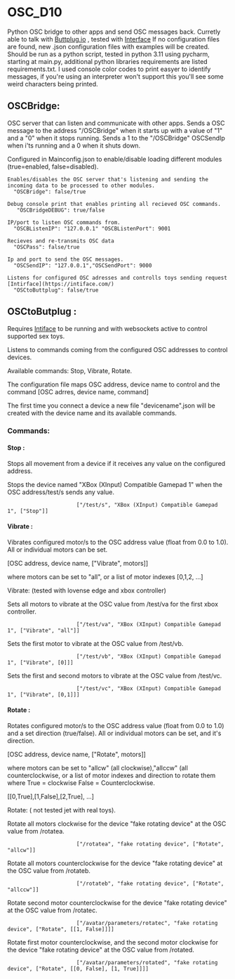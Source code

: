 # OSC_D10
Python OSC bridge to other apps and send OSC messages back. 
Curretly able to talk with [Buttplug.io](https://buttplug.io/) , tested with [Interface](https://intiface.com/)
If no configuration files are found, new .json configuration files with examples will be created.
Should be run as a python script, tested in python 3.11 using pycharm, starting at main.py, additional python libraries requirements are listed requirements.txt.
I used console color codes to print easyer to identify messages, if you're using an interpreter won't support this you'll see some weird characters being printed.

## OSCBridge:
OSC server that can listen and communicate with other apps.
Sends a OSC message to the address "/OSCBridge" when it starts up with a value of "1" and a "0" when it stops running.
Sends a 1 to the "/OSCBridge" OSCSendIp when i'ts running and a 0 when it shuts down.

Configured in Mainconfig.json to enable/disable loading different modules (true=enabled, false=disabled).
        
    Enables/disables the OSC server that's listening and sending the incoming data to be processed to other modules.
      "OSCBridge": false/true
      
    Debug console print that enables printing all recieved OSC commands.
       "OSCBridgeDEBUG": true/false
       
    IP/port to listen OSC commands from.
      "OSCBListenIP": "127.0.0.1" "OSCBListenPort": 9001

    Recieves and re-transmits OSC data
      "OSCPass": false/true 

    Ip and port to send the OSC messages.
      "OSCSendIP": "127.0.0.1","OSCSendPort": 9000

    Listens for configured OSC adresses and controlls toys sending request [Intirface](https://intiface.com/)
      "OSCtoButtplug": false/true
    

## OSCtoButplug :
Requires [Intiface](https://intiface.com/) to be running and with websockets active to control supported sex toys.

Listens to commands coming from the configured OSC addresses to control devices.

Available commands: Stop, Vibrate, Rotate.

The configuration file maps OSC address, device name to control and the command [OSC adrres, device name, command]

The first time you connect a device a new file "devicename".json
will be created with the device name and its available commands.

### Commands:
#### Stop : 
Stops all movement from a device if it receives any value on the configured address.

  Stops the device named "XBox (XInput) Compatible Gamepad 1" when the OSC address/test/s sends any value.
  
                          ["/test/s", "XBox (XInput) Compatible Gamepad 1", ["Stop"]]
#### Vibrate : 
Vibrates configured motor/s to the OSC address value (float from 0.0 to 1.0). All or individual motors can be set.

[OSC address, device name, ["Vibrate", motors]] 

where motors can be set to "all", or a list of motor indexes [0,1,2, ...]

   Vibrate: (tested with lovense edge and xbox controller)
                      
Sets all motors to vibrate at the OSC value from /test/va for the first xbox controller.

                          ["/test/va", "XBox (XInput) Compatible Gamepad 1", ["Vibrate", "all"]]
                          
Sets the first motor to vibrate at the OSC value from /test/vb.

                          ["/test/vb", "XBox (XInput) Compatible Gamepad 1", ["Vibrate", [0]]]
                          
Sets the first and second motors to vibrate at the OSC value from /test/vc.

                          ["/test/vc", "XBox (XInput) Compatible Gamepad 1", ["Vibrate", [0,1]]]

#### Rotate : 
Rotates configured motor/s to the OSC address value (float from 0.0 to 1.0) and a set direction (true/false). 
All or individual motors can be set, and it's direction. 

[OSC address, device name, ["Rotate", motors]] 

where motors can be set to "allcw" (all clockwise),"allccw" (all counterclockwise, 
or a list of motor indexes and direction to rotate them where True = clockwise False = Counterclockwise. 

[[0,True],[1,False],[2,True], ...]

Rotate: ( not tested jet with real toys).

Rotate all motors clockwise for the device "fake rotating device" at the OSC value from /rotatea.

                          ["/rotatea", "fake rotating device", ["Rotate", "allcw"]]
                          
Rotate all motors counterclockwise for the device "fake rotating device" at the OSC value from /rotateb.
                      
                          ["/rotateb", "fake rotating device", ["Rotate", "allccw"]]
                          
Rotate second motor counterclockwise for the device "fake rotating device" at the OSC value from /rotatec.

                          ["/avatar/parameters/rotatec", "fake rotating device", ["Rotate", [[1, False]]]]
                          
Rotate first motor counterclockwise, and the second motor clockwise for the device "fake rotating device" at the OSC value from /rotated.

                          ["/avatar/parameters/rotated", "fake rotating device", ["Rotate", [[0, False], [1, True]]]]


                        
